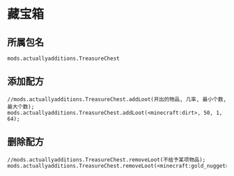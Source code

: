 # 藏宝箱

## 所属包名

`mods.actuallyadditions.TreasureChest`

## 添加配方

    //mods.actuallyadditions.TreasureChest.addLoot(开出的物品, 几率, 最小个数, 最大个数);
    mods.actuallyadditions.TreasureChest.addLoot(<minecraft:dirt>, 50, 1, 64);
    

## 删除配方

    //mods.actuallyadditions.TreasureChest.removeLoot(不给予某项物品);
    mods.actuallyadditions.TreasureChest.removeLoot(<minecraft:gold_nugget>);